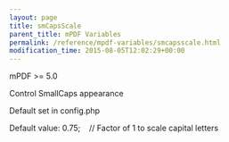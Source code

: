 ```yaml
---
layout: page
title: smCapsScale
parent_title: mPDF Variables
permalink: /reference/mpdf-variables/smcapsscale.html
modification_time: 2015-08-05T12:02:29+00:00
---
```




<p>mPDF &gt;= 5.0

Control SmallCaps appearance

Default set in config.php

Default value: 0.75;&nbsp;&nbsp;&nbsp; // Factor of 1 to scale capital letters</p>
